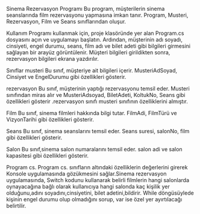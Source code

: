 Sinema Rezervasyon Programı Bu program, müşterilerin sinema seanslarında film rezervasyonu yapmasına imkan tanır. Program, Musteri, Rezervasyon, Film ve Seans sınıflarından oluşur.

Kullanım Programı kullanmak için, proje klasöründe yer alan Program.cs dosyasını açın ve uygulamayı başlatın. Ardından, müşterinin adı soyadı, cinsiyeti, engel durumu, seans, film adı ve bilet adeti gibi bilgileri girmesini sağlayan bir arayüz görüntülenir. Müşteri bilgileri girildikten sonra, rezervasyon bilgileri ekrana yazdırılır.

Sınıflar musteri Bu sınıf, müşteriye ait bilgileri içerir. MusteriAdSoyad, Cinsiyet ve EngelDurumu gibi özellikleri gösterir.

rezervasyon Bu sınıf, müşterinin yaptığı rezervasyonu temsil eder. Musteri sınıfından miras alır ve MusteriAdsoyad, BiletAdeti, KoltukNo, Seans gibi özellikleri gösterir .rezervasyon sınıfı musteri sınıfının özelliklerini almıştır.

Film Bu sınıf, sinema filmleri hakkında bilgi tutar. FilmAdi, FilmTürü ve VizyonTarihi gibi özellikleri gösterir.

Seans Bu sınıf, sinema seanslarını temsil eder. Seans suresi, salonNo, film gibi özellikleri gösterir.

Salon Bu sınıf,sinema salon numaralarını temsil eder. salon adi ve salon kapasitesi gibi özellikleri gösterir.

Program cs. Program cs. sınıfların altındaki özelliklerin değerlerini girerek Konsole uygulamasında gözükmesini sağlar.Sinema rezervasyon uygulamasında, Switch kodunu kullanarak belirli filmlerin hangi salonlarda oynayacağına bağlı olarak kullanıcıya hangi salonda kaç kişilik yer olduğunu,adını soyadını,cinsiyetini, bilet adetini,bildirir. While döngüsüylede kişinin engel durumu olup olmadığını sorup, var ise özel yer ayırtılacağı belirtilir.

